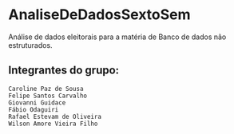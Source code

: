 # AnaliseDeDadosSextoSem

Análise de dados eleitorais para a matéria de Banco de dados não estruturados.

## Integrantes do grupo:

    Caroline Paz de Sousa
    Felipe Santos Carvalho
    Giovanni Guidace
    Fábio Odaguiri
    Rafael Estevam de Oliveira
    Wilson Amore Vieira Filho